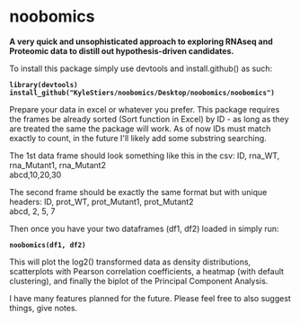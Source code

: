 # noobomics
<b>A very quick and unsophisticated approach to exploring RNAseq and Proteomic data to distill out hypothesis-driven candidates.</b>

To install this package simply use devtools and install.github() as such:

<b><code>library(devtools)</b></code>
<br>
<b><code>install_github("KyleStiers/noobomics/Desktop/noobomics/noobomics")</code></b>

Prepare your data in excel or whatever you prefer. This package requires the frames be already sorted (Sort function in Excel) by ID - as long as they are treated the same the package will work. As of now IDs must match exactly to count, in the future I'll likely add some substring searching.

The 1st data frame should look something like this in the csv:
ID, rna_WT, rna_Mutant1, rna_Mutant2<br>
abcd,10,20,30

The second frame should be exactly the same format but with unique headers:
ID, prot_WT, prot_Mutant1, prot_Mutant2<br>
abcd, 2, 5, 7

Then once you have your two dataframes (df1, df2) loaded in simply run:

<b><code>noobomics(df1, df2)</code></b>

This will plot the log2() transformed data as density distributions, scatterplots with Pearson correlation coefficients, a heatmap (with default clustering), and finally the biplot of the Principal Component Analysis.

I have many features planned for the future. Please feel free to also suggest things, give notes.
